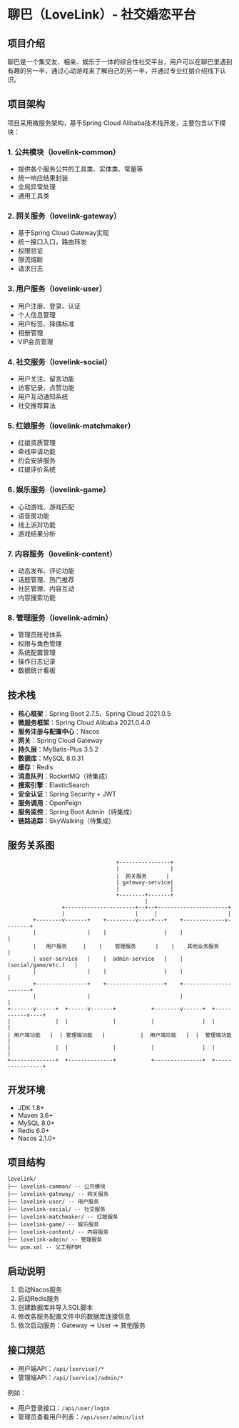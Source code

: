 # 聊巴（LoveLink）- 社交婚恋平台

## 项目介绍

聊巴是一个集交友、相亲、娱乐于一体的综合性社交平台，用户可以在聊巴里遇到有趣的另一半，通过心动游戏来了解自己的另一半，并通过专业红娘介绍线下认识。

## 项目架构

项目采用微服务架构，基于Spring Cloud Alibaba技术栈开发，主要包含以下模块：

### 1. 公共模块（lovelink-common）
- 提供各个服务公共的工具类、实体类、常量等
- 统一响应结果封装
- 全局异常处理
- 通用工具类

### 2. 网关服务（lovelink-gateway）
- 基于Spring Cloud Gateway实现
- 统一接口入口，路由转发
- 权限验证
- 限流熔断
- 请求日志

### 3. 用户服务（lovelink-user）
- 用户注册、登录、认证
- 个人信息管理
- 用户标签、择偶标准
- 相册管理
- VIP会员管理

### 4. 社交服务（lovelink-social）
- 用户关注、留言功能
- 访客记录、点赞功能
- 用户互动通知系统
- 社交推荐算法

### 5. 红娘服务（lovelink-matchmaker）
- 红娘资质管理
- 牵线申请功能
- 约会安排服务
- 红娘评价系统

### 6. 娱乐服务（lovelink-game）
- 心动游戏、游戏匹配
- 语音房功能
- 线上派对功能
- 游戏结果分析

### 7. 内容服务（lovelink-content）
- 动态发布、评论功能
- 话题管理、热门推荐
- 社区管理、内容互动
- 内容搜索功能

### 8. 管理服务（lovelink-admin）
- 管理员账号体系
- 权限与角色管理
- 系统配置管理
- 操作日志记录
- 数据统计看板

## 技术栈

- **核心框架**：Spring Boot 2.7.5、Spring Cloud 2021.0.5
- **微服务框架**：Spring Cloud Alibaba 2021.0.4.0
- **服务注册与配置中心**：Nacos
- **网关**：Spring Cloud Gateway
- **持久层**：MyBatis-Plus 3.5.2
- **数据库**：MySQL 8.0.31
- **缓存**：Redis
- **消息队列**：RocketMQ（待集成）
- **搜索引擎**：ElasticSearch
- **安全认证**：Spring Security + JWT
- **服务调用**：OpenFeign
- **服务监控**：Spring Boot Admin（待集成）
- **链路追踪**：SkyWalking（待集成）

## 服务关系图

```
                                  +----------------+
                                  |                |
                                  |  网关服务      |
                                  | gateway-service|
                                  |                |
                                  +--------+-------+
                                           |
                 +----------------------+--+--+----------------------+
                 |                      |     |                      |
        +--------v-------+    +---------v----+---+    +-------------v--------+
        |                |    |                  |    |                      |
        |   用户服务     |    |    管理服务      |    |    其他业务服务      |
        | user-service   |    |  admin-service   |    | (social/game/etc.)   |
        |                |    |                  |    |                      |
        +----------------+    +------------------+    +----------------------+
        |                |                            |                      |
+-------v------+  +------v-------+           +--------v------+  +-----------v----+
|              |  |              |           |               |  |                |
| 用户端功能   |  | 管理端功能   |           |  用户端功能   |  |  管理端功能    |
|              |  |              |           |               |  |                |
+--------------+  +--------------+           +---------------+  +----------------+
```

## 开发环境

- JDK 1.8+
- Maven 3.6+
- MySQL 8.0+
- Redis 6.0+
- Nacos 2.1.0+

## 项目结构

```
lovelink/
├── lovelink-common/ -- 公共模块
├── lovelink-gateway/ -- 网关服务
├── lovelink-user/ -- 用户服务
├── lovelink-social/ -- 社交服务
├── lovelink-matchmaker/ -- 红娘服务
├── lovelink-game/ -- 娱乐服务
├── lovelink-content/ -- 内容服务
├── lovelink-admin/ -- 管理服务
└── pom.xml -- 父工程POM
```

## 启动说明

1. 启动Nacos服务
2. 启动Redis服务
3. 创建数据库并导入SQL脚本
4. 修改各服务配置文件中的数据库连接信息
5. 依次启动服务：Gateway -> User -> 其他服务

## 接口规范

- 用户端API：`/api/[service]/*`
- 管理端API：`/api/[service]/admin/*`

例如：
- 用户登录接口：`/api/user/login`
- 管理员查看用户列表：`/api/user/admin/list` 